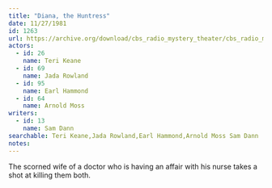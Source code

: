 ```yaml
---
title: "Diana, the Huntress"
date: 11/27/1981
id: 1263
url: https://archive.org/download/cbs_radio_mystery_theater/cbs_radio_mystery_theater-1251-1300.zip/cbs_radio_mystery_theater-1251-1300%2Fcbsrmt_1263_diane_the_huntress.mp3
actors:  
  - id: 26
    name: Teri Keane  
  - id: 69
    name: Jada Rowland  
  - id: 95
    name: Earl Hammond  
  - id: 64
    name: Arnold Moss
writers:  
  - id: 13
    name: Sam Dann
searchable: Teri Keane,Jada Rowland,Earl Hammond,Arnold Moss Sam Dann
notes:  
---
```

The scorned wife of a doctor who is having an affair with his nurse takes a shot at killing them both.